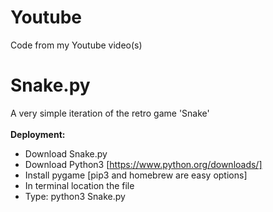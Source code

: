 # Youtube
Code from my Youtube video(s)

# Snake.py
A very simple iteration of the retro game 'Snake' <br/> <br/>
**Deployment:**
- Download Snake.py <br/>
- Download Python3 [https://www.python.org/downloads/] <br/>
- Install pygame [pip3 and homebrew are easy options] <br/>
- In terminal location the file <br/>
- Type: python3 Snake.py
